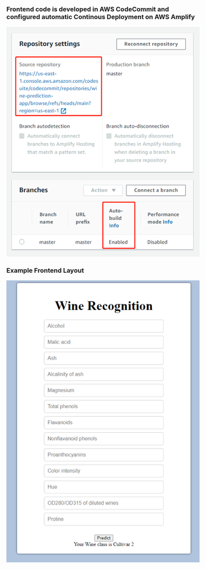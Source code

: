 ### Frontend code is developed in AWS CodeCommit and configured automatic Continous Deployment on AWS Amplify

![amplify_setting](../assets/amplify_setting.png)

### Example Frontend Layout

![frontend_layout](../assets/frontend_layout.png)